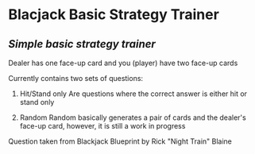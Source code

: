 # Blacjack Basic Strategy Trainer

## *Simple basic strategy trainer*

Dealer has one face-up card and you (player) have two face-up cards

Currently contains two sets of questions:

1. Hit/Stand only
Are questions where the correct answer is either hit or stand only

2. Random
Random basically generates a pair of cards and the dealer's face-up card, however, it is still a work in progress

Question taken from Blackjack Blueprint by Rick "Night Train" Blaine

